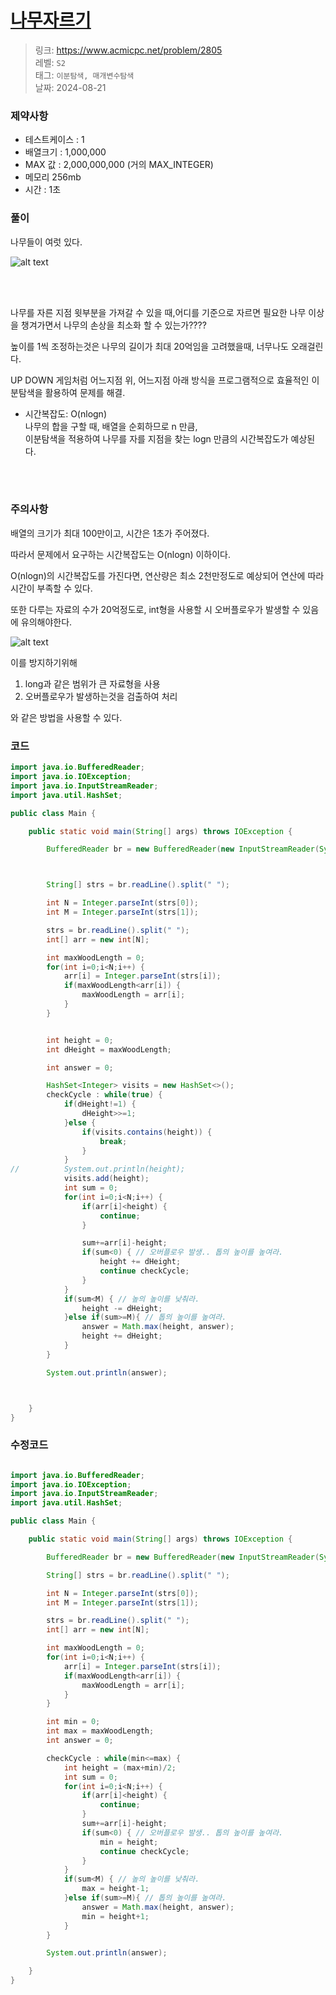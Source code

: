 # [나무자르기](https://www.acmicpc.net/problem/2805)

> 링크: <https://www.acmicpc.net/problem/2805>  
> 레벨: `S2`  
> 태그: `이분탐색, 매개변수탐색`  
> 날짜: 2024-08-21

### 제약사항

- 테스트케이스 : 1
- 배열크기 : 1,000,000
- MAX 값 : 2,000,000,000 (거의 MAX_INTEGER)
- 메모리 256mb
- 시간 : 1초

### 풀이

나무들이 여럿 있다.


![alt text](image-4.png)

</br>
</br>

나무를 자른 지점 윗부분을 가져갈 수 있을 때,어디를 기준으로 자르면 필요한 나무 이상을 챙겨가면서 나무의 손상을 최소화 할 수 있는가????

높이를 1씩 조정하는것은 나무의 길이가 최대 20억임을 고려했을때, 너무나도 오래걸린다.

UP DOWN 게임처럼 어느지점 위, 어느지점 아래 방식을 프로그램적으로 효율적인 이분탐색을 활용하여 문제를 해결.



- 시간복잡도: O(nlogn)  
  나무의 합을 구할 때, 배열을 순회하므로 n 만큼,  
  이분탐색을 적용하여 나무를 자를 지점을 찾는 logn 만큼의 시간복잡도가 예상된다.

</br>
</br>

### 주의사항

배열의 크기가 최대 100만이고, 시간은 1초가 주어졌다.

따라서 문제에서 요구하는 시간복잡도는 O(nlogn) 이하이다.

O(nlogn)의 시간복잡도를 가진다면, 연산량은 최소 2천만정도로 예상되어 연산에 따라 시간이 부족할 수 있다.

또한 다루는 자료의 수가 20억정도로, int형을 사용할 시 오버플로우가 발생할 수 있음에 유의해야한다.

![alt text](image.png)




이를 방지하기위해

1. long과 같은 범위가 큰 자료형을 사용
2. 오버플로우가 발생하는것을 검출하여 처리

와 같은 방법을 사용할 수 있다.




### 코드

```java
import java.io.BufferedReader;
import java.io.IOException;
import java.io.InputStreamReader;
import java.util.HashSet;

public class Main {

	public static void main(String[] args) throws IOException {

		BufferedReader br = new BufferedReader(new InputStreamReader(System.in));



		String[] strs = br.readLine().split(" ");

		int N = Integer.parseInt(strs[0]);
		int M = Integer.parseInt(strs[1]);

		strs = br.readLine().split(" ");
		int[] arr = new int[N];

		int maxWoodLength = 0;
		for(int i=0;i<N;i++) {
			arr[i] = Integer.parseInt(strs[i]);
			if(maxWoodLength<arr[i]) {
				maxWoodLength = arr[i];
			}
		}


		int height = 0;
		int dHeight = maxWoodLength;

		int answer = 0;

		HashSet<Integer> visits = new HashSet<>();
		checkCycle : while(true) {
			if(dHeight!=1) {
				dHeight>>=1;
			}else {
				if(visits.contains(height)) {
					break;
				}
			}
//			System.out.println(height);
			visits.add(height);
			int sum = 0;
			for(int i=0;i<N;i++) {
				if(arr[i]<height) {
					continue;
				}

				sum+=arr[i]-height;
				if(sum<0) { // 오버플로우 발생.. 톱의 높이를 높여라.
					height += dHeight;
					continue checkCycle;
				}
			}
			if(sum<M) { // 높의 높이를 낮춰라.
				height -= dHeight;
			}else if(sum>=M){ // 톱의 높이를 높여라.
				answer = Math.max(height, answer);
				height += dHeight;
			}
		}

		System.out.println(answer);



	}
}
```

### 수정코드

```java

import java.io.BufferedReader;
import java.io.IOException;
import java.io.InputStreamReader;
import java.util.HashSet;

public class Main {

    public static void main(String[] args) throws IOException {

        BufferedReader br = new BufferedReader(new InputStreamReader(System.in));

        String[] strs = br.readLine().split(" ");

        int N = Integer.parseInt(strs[0]);
        int M = Integer.parseInt(strs[1]);

        strs = br.readLine().split(" ");
        int[] arr = new int[N];

        int maxWoodLength = 0;
        for(int i=0;i<N;i++) {
            arr[i] = Integer.parseInt(strs[i]);
            if(maxWoodLength<arr[i]) {
                maxWoodLength = arr[i];
            }
        }

        int min = 0;
        int max = maxWoodLength;
        int answer = 0;

        checkCycle : while(min<=max) {
            int height = (max+min)/2;
            int sum = 0;
            for(int i=0;i<N;i++) {
                if(arr[i]<height) {
                    continue;
                }
                sum+=arr[i]-height;
                if(sum<0) { // 오버플로우 발생.. 톱의 높이를 높여라.
                    min = height;
                    continue checkCycle;
                }
            }
            if(sum<M) { // 높의 높이를 낮춰라.
                max = height-1;
            }else if(sum>=M){ // 톱의 높이를 높여라.
                answer = Math.max(height, answer);
                min = height+1;
            }
        }

        System.out.println(answer);

    }
}

```
